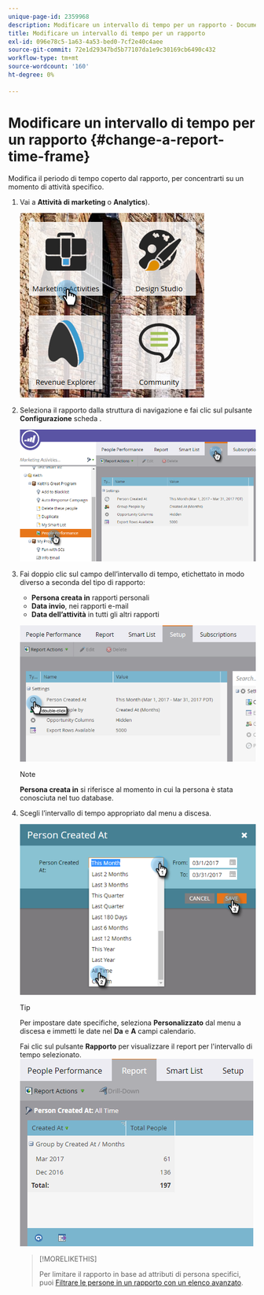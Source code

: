 ```yaml
---
unique-page-id: 2359968
description: Modificare un intervallo di tempo per un rapporto - Documenti Marketo - Documentazione del prodotto
title: Modificare un intervallo di tempo per un rapporto
exl-id: 096e78c5-1a63-4a53-bed0-7cf2e40c4aee
source-git-commit: 72e1d29347bd5b77107da1e9c30169cb6490c432
workflow-type: tm+mt
source-wordcount: '160'
ht-degree: 0%

---
```


# Modificare un intervallo di tempo per un rapporto {#change-a-report-time-frame}

Modifica il periodo di tempo coperto dal rapporto, per concentrarti su un momento di attività specifico.

1. Vai a **Attività di marketing** o **Analytics**).

   ![](assets/image2017-3-27-9-3a15-3a9.png)

1. Seleziona il rapporto dalla struttura di navigazione e fai clic sul pulsante **Configurazione** scheda .

   ![](assets/image2017-3-27-9-3a57-3a56.png)

1. Fai doppio clic sul campo dell’intervallo di tempo, etichettato in modo diverso a seconda del tipo di rapporto:

   * **Persona creata in** rapporti personali
   * **Data invio**, nei rapporti e-mail
   * **Data dell’attività** in tutti gli altri rapporti

   ![](assets/image2017-3-27-9-3a58-3a23.png)

   >[!NOTE]
   >
   >**Persona creata in** si riferisce al momento in cui la persona è stata conosciuta nel tuo database.

1. Scegli l’intervallo di tempo appropriato dal menu a discesa.

   ![](assets/image2017-3-27-9-3a58-3a40.png)

   >[!TIP]
   >
   >Per impostare date specifiche, seleziona **Personalizzato** dal menu a discesa e immetti le date nel **Da** e **A** campi calendario.

   Fai clic sul pulsante **Rapporto** per visualizzare il report per l&#39;intervallo di tempo selezionato.\
   ![](assets/image2017-3-27-9-3a59-3a1.png)

   >[!MORELIKETHIS]
   >
   >Per limitare il rapporto in base ad attributi di persona specifici, puoi [Filtrare le persone in un rapporto con un elenco avanzato](/help/marketo/product-docs/reporting/basic-reporting/editing-reports/filter-people-in-a-report-with-a-smart-list.md).
